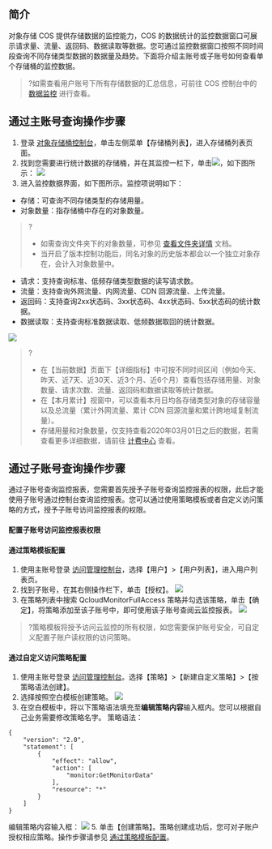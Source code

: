 ## 简介
对象存储 COS 提供存储数据的监控能力，COS 的数据统计的监控数据窗口可展示请求量、流量、返回码、数据读取等数据。您可通过监控数据窗口按照不同时间段查询不同存储类型数据的数据量及趋势。下面将介绍主账号或子账号如何查看单个存储桶的监控数据。

>?如需查看用户账号下所有存储数据的汇总信息，可前往 COS 控制台中的 [数据监控](https://console.cloud.tencent.com/cos5/monitor/overview) 进行查看。


## 通过主账号查询操作步骤

1. 登录 [对象存储桶控制台](https://console.cloud.tencent.com/cos5)，单击左侧菜单【存储桶列表】，进入存储桶列表页面。
2. 找到您需要进行统计数据的存储桶，并在其监控一栏下，单击<img src="https://main.qcloudimg.com/raw/c288d6a69541eeeb393bc9beeef39851.png"  style="margin:0;">，如下图所示：
![](https://main.qcloudimg.com/raw/85186705afc2bce8cc5199efbd6985b7.jpg)
3. 进入监控数据界面，如下图所示。监控项说明如下：
 - 存储：可查询不同存储类型的存储用量。
 - 对象数量：指存储桶中存在的对象数量。
 >?
 >- 如需查询文件夹下的对象数量，可参见 [ 查看文件夹详情](https://cloud.tencent.com/document/product/436/35185) 文档。
 >- 当开启了版本控制功能后，同名对象的历史版本都会以一个独立对象存在，会计入对象数量中。
 - 请求：支持查询标准、低频存储类型数据的读写请求数。
 - 流量：支持查询外网流量、内网流量、CDN 回源流量、上传流量。
 - 返回码：支持查询2xx状态码、3xx状态码、4xx状态码、5xx状态码的统计数据。
 - 数据读取：支持查询标准数据读取、低频数据取回的统计数据。


![](https://main.qcloudimg.com/raw/84b6871fd9e12f86aa9731f8da6c86a3.png)

>?
> - 在【当前数据】页面下【详细指标】中可按不同时间区间（例如今天、昨天、近7天、近30天、近3个月、近6个月）查看包括存储用量、对象数量、请求次数、流量、返回码和数据读取等统计数据。
> - 在【本月累计】视窗中，可以查看本月日均各存储类型对象的存储容量以及总流量（累计外网流量、累计 CDN 回源流量和累计跨地域复制流量）。
> - 存储用量和对象数量，仅支持查看2020年03月01日之后的数据，若需查看更多详细数据，请前往 [计费中心](https://console.cloud.tencent.com/expense/bill/dosageDownload) 查看。

## 通过子账号查询操作步骤
通过子账号查询监控报表，您需要首先授予子账号查询监控报表的权限，此后才能使用子账号通过控制台查询监控报表。您可以通过使用策略模板或者自定义访问策略的方式，授予子账号访问监控报表的权限。

#### 配置子账号访问监控报表权限
<a id="celie"></a>
#### 通过策略模板配置

1. 使用主账号登录 [访问管理控制台](https://console.cloud.tencent.com/cam)，选择【用户】>【用户列表】，进入用户列表页。
2. 找到子账号，在其右侧操作栏下，单击【授权】。
![](https://main.qcloudimg.com/raw/b8469144114572418472d7f55bfbb7cf.jpg)
2. 在策略列表中搜索 QcloudMonitorFullAccess 策略并勾选该策略，单击【确定】，将策略添加至该子账号中，即可使用该子账号查阅云监控报表。
![](https://main.qcloudimg.com/raw/bc7d4430e92726a481ab7b2bbc347abf.jpg)
>?策略模板将授予访问云监控的所有权限，如您需要保护账号安全，可自定义配置子账户读权限的访问策略。

#### 通过自定义访问策略配置

1. 使用主账号登录 [访问管理控制台](https://console.cloud.tencent.com/cam)。选择【策略】>【新建自定义策略】>【按策略语法创建】。
2. 选择按照空白模板创建策略。
![](https://main.qcloudimg.com/raw/8d69be3560ecd604338769e327889e87.jpg)
3. 在空白模板中，将以下策略语法填充至**编辑策略内容**输入框内。您可以根据自己业务需要修改策略名字。
策略语法：
```shell
{
    "version": "2.0",
    "statement": [
        {
            "effect": "allow",
            "action": [
                "monitor:GetMonitorData"
            ],
            "resource": "*"
        }
    ]
}
```
编辑策略内容输入框：
![](https://main.qcloudimg.com/raw/bd68ab14ece2acf43e8aac022afd6741.jpg)
5. 单击【创建策略】。策略创建成功后，您可对子账户授权相应策略。操作步骤请参见 [通过策略模板配置](#celie)。

